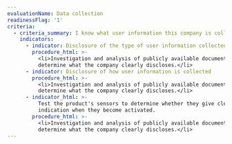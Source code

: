 ```yaml
---
evaluationName: Data collection
readinessFlag: '1'
criteria:
  - criteria_summary: I know what user information this company is collecting and when.
    indicators:
      - indicator: Disclosure of the type of user information collected
        procedure_html: >-
          <li>Investigation and analysis of publicly available documentation to
          determine what the company clearly discloses.</li>
      - indicator: Disclosure of how user information is collected
        procedure_html: >-
          <li>Investigation and analysis of publicly available documentation to
          determine what the company clearly discloses.</li>
      - indicator_html: >-
          Test the product's sensors to determine whether they give clear
          indication when they become activated.
        procedure_html: >-
          <li>Investigation and analysis of publicly available documentation to
          determine what the company clearly discloses.</li>
---
```


